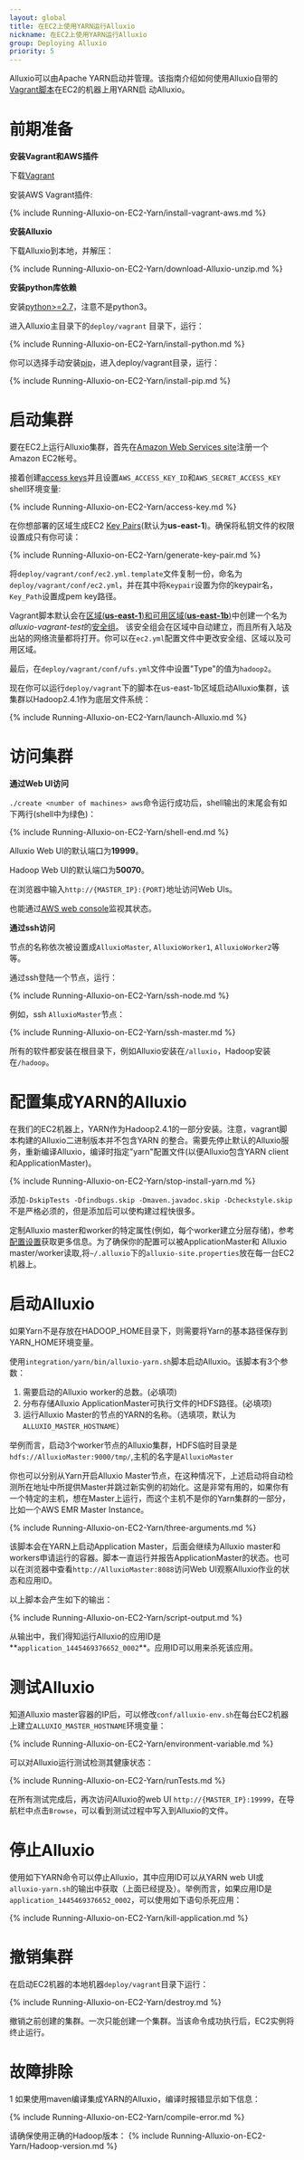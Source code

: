 ```yaml
---
layout: global
title: 在EC2上使用YARN运行Alluxio
nickname: 在EC2上使用YARN运行Alluxio
group: Deploying Alluxio
priority: 5
---
```


Alluxio可以由Apache YARN启动并管理。该指南介绍如何使用Alluxio自带的
[Vagrant脚本](https://github.com/alluxio/alluxio/tree/master/deploy/vagrant)在EC2的机器上用YARN启
动Alluxio。

# 前期准备

**安装Vagrant和AWS插件**

下载[Vagrant](https://www.vagrantup.com/downloads.html)

安装AWS Vagrant插件:

{% include Running-Alluxio-on-EC2-Yarn/install-vagrant-aws.md %}

**安装Alluxio**

下载Alluxio到本地，并解压：

{% include Running-Alluxio-on-EC2-Yarn/download-Alluxio-unzip.md %}

**安装python库依赖**

安装[python>=2.7](https://www.python.org/)，注意不是python3。

进入Alluxio主目录下的`deploy/vagrant` 目录下，运行：

{% include Running-Alluxio-on-EC2-Yarn/install-python.md %}

你可以选择手动安装[pip](https://pip.pypa.io/en/latest/installing/)，进入deploy/vagrant目录，运行：

{% include Running-Alluxio-on-EC2-Yarn/install-pip.md %}

# 启动集群

要在EC2上运行Alluxio集群，首先在[Amazon Web Services site](http://aws.amazon.com/)注册一个Amazon EC2帐号。

接着创建[access keys](https://aws.amazon.com/developers/access-keys/)并且设置`AWS_ACCESS_KEY_ID`和`AWS_SECRET_ACCESS_KEY` shell环境变量:

{% include Running-Alluxio-on-EC2-Yarn/access-key.md %}

在你想部署的区域生成EC2
[Key Pairs](http://docs.aws.amazon.com/AWSEC2/latest/UserGuide/ec2-key-pairs.html)(默认为**us-east-1**)。确保将私钥文件的权限设置成只有你可读：

{% include Running-Alluxio-on-EC2-Yarn/generate-key-pair.md %}

将`deploy/vagrant/conf/ec2.yml.template`文件复制一份，命名为`deploy/vagrant/conf/ec2.yml`，并在其中将`Keypair`设置为你的keypair名，`Key_Path`设置成pem key路径。

Vagrant脚本默认会在[区域(**us-east-1**)和可用区域(**us-east-1b**)](http://docs.aws.amazon.com/AWSEC2/latest/UserGuide/using-regions-availability-zones.html)中创建一个名为*alluxio-vagrant-test*的[安全组](http://docs.aws.amazon.com/AWSEC2/latest/UserGuide/using-network-security.html)。
该安全组会在区域中自动建立，而且所有入站及出站的网络流量都将打开。你可以在`ec2.yml`配置文件中更改安全组、区域以及可用区域。

最后，在`deploy/vagrant/conf/ufs.yml`文件中设置"Type"的值为`hadoop2`。

现在你可以运行`deploy/vagrant`下的脚本在us-east-1b区域启动Alluxio集群，该集群以Hadoop2.4.1作为底层文件系统：

{% include Running-Alluxio-on-EC2-Yarn/launch-Alluxio.md %}

# 访问集群

**通过Web UI访问**

`./create <number of machines> aws`命令运行成功后，shell输出的末尾会有如下两行(shell中为绿色)：

{% include Running-Alluxio-on-EC2-Yarn/shell-end.md %}

Alluxio Web UI的默认端口为**19999**。

Hadoop Web UI的默认端口为**50070**。

在浏览器中输入`http://{MASTER_IP}:{PORT}`地址访问Web UIs。

也能通过[AWS web console](https://console.aws.amazon.com/console/home?region=us-east-1)监视其状态。

**通过ssh访问**

节点的名称依次被设置成`AlluxioMaster`, `AlluxioWorker1`, `AlluxioWorker2`等等。

通过ssh登陆一个节点，运行：

{% include Running-Alluxio-on-EC2-Yarn/ssh-node.md %}

例如，ssh `AlluxioMaster`节点：

{% include Running-Alluxio-on-EC2-Yarn/ssh-master.md %}

所有的软件都安装在根目录下，例如Alluxio安装在`/alluxio`，Hadoop安装在`/hadoop`。

# 配置集成YARN的Alluxio

在我们的EC2机器上，YARN作为Hadoop2.4.1的一部分安装。注意，vagrant脚本构建的Alluxio二进制版本并不包含YARN
的整合。需要先停止默认的Alluxio服务，重新编译Alluxio，编译时指定"yarn"配置文件(以便Alluxio包含YARN client
和ApplicationMaster)。

{% include Running-Alluxio-on-EC2-Yarn/stop-install-yarn.md %}

添加`-DskipTests -Dfindbugs.skip -Dmaven.javadoc.skip -Dcheckstyle.skip`不是严格必须的，但是添加后可以使构建过程快很多。

定制Alluxio master和worker的特定属性(例如，每个worker建立分层存储)，参考
[配置设置](Configuration-Settings.html)获取更多信息。为了确保你的配置可以被ApplicationMaster和
Alluxio master/worker读取,将`~/.alluxio`下的`alluxio-site.properties`放在每一台EC2机器上。

# 启动Alluxio

如果Yarn不是存放在HADOOP_HOME目录下，则需要将Yarn的基本路径保存到YARN_HOME环境变量。

使用`integration/yarn/bin/alluxio-yarn.sh`脚本启动Alluxio。该脚本有3个参数：
1. 需要启动的Alluxio worker的总数。(必填项)
2. 分布存储Alluxio ApplicationMaster可执行文件的HDFS路径。(必填项)
3. 运行Alluxio Master的节点的YARN的名称。（选填项，默认为`ALLUXIO_MASTER_HOSTNAME`）


举例而言，启动3个worker节点的Alluxio集群，HDFS临时目录是`hdfs://AlluxioMaster:9000/tmp/`,主机的名字是`AlluxioMaster`

你也可以分别从Yarn开启Alluxio Master节点，在这种情况下，上述启动将自动检测所在地址中所提供Master并跳过新实例的初始化。这是非常有用的，如果你有一个特定的主机，想在Master上运行，而这个主机不是你的Yarn集群的一部分，比如一个AWS EMR Master Instance。

{% include Running-Alluxio-on-EC2-Yarn/three-arguments.md %}

该脚本会在YARN上启动Application Master，后面会继续为Alluxio master和workers申请运行的容器。脚本一直运行并报告ApplicationMaster的状态。也可以在浏览器中查看`http://AlluxioMaster:8088`访问Web UI观察Alluxio作业的状态和应用ID。

以上脚本会产生如下的输出：

{% include Running-Alluxio-on-EC2-Yarn/script-output.md %}

从输出中，我们得知运行Alluxio的应用ID是**`application_1445469376652_0002`**。应用ID可以用来杀死该应用。

# 测试Alluxio

知道Alluxio master容器的IP后，可以修改`conf/alluxio-env.sh`在每台EC2机器上建立`ALLUXIO_MASTER_HOSTNAME`环境变量：

{% include Running-Alluxio-on-EC2-Yarn/environment-variable.md %}

可以对Alluxio运行测试检测其健康状态：

{% include Running-Alluxio-on-EC2-Yarn/runTests.md %}

在所有测试完成后，再次访问Alluxio的web UI `http://{MASTER_IP}:19999`，在导航栏中点击`Browse`，可以看到测试过程中写入到Alluxio的文件。


# 停止Alluxio

使用如下YARN命令可以停止Alluxio，其中应用ID可以从YARN web UI或`alluxio-yarn.sh`的输出中获取（上面已经提及）。举例而言，如果应用ID是`application_1445469376652_0002`，可以使用如下语句杀死应用：

{% include Running-Alluxio-on-EC2-Yarn/kill-application.md %}

# 撤销集群

在启动EC2机器的本地机器`deploy/vagrant`目录下运行：

{% include Running-Alluxio-on-EC2-Yarn/destroy.md %}

撤销之前创建的集群。一次只能创建一个集群。当该命令成功执行后，EC2实例将终止运行。

# 故障排除

1 如果使用maven编译集成YARN的Alluxio，编译时报错显示如下信息：

{% include Running-Alluxio-on-EC2-Yarn/compile-error.md %}

请确保使用正确的Hadoop版本：
{% include Running-Alluxio-on-EC2-Yarn/Hadoop-version.md %}
